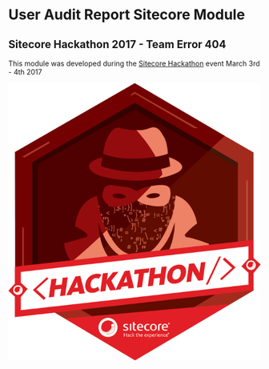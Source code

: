 User Audit Report Sitecore Module
===========


## Sitecore Hackathon 2017 - Team Error 404

This module was developed during the [Sitecore Hackathon](http://www.sitecorehackathon.org/sitecore-hackathon-2017/) event March 3rd - 4th 2017

![Sitecore Hackathon](https://raw.githubusercontent.com/error404PL/User-Audit-Report/master/media/sitecore-hackathon-logo.png)
